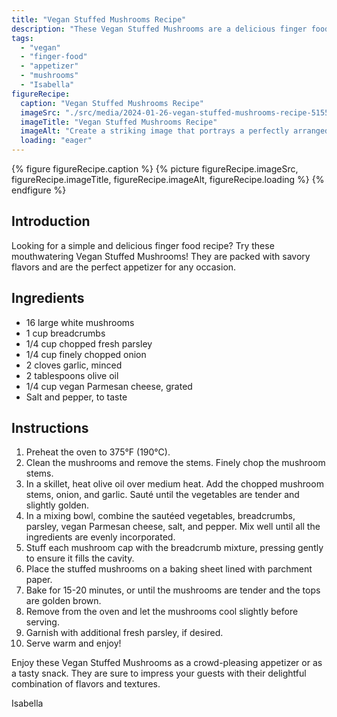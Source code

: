 ```yaml
---
title: "Vegan Stuffed Mushrooms Recipe"
description: "These Vegan Stuffed Mushrooms are a delicious finger food option that will impress your guests. Packed with savory flavors and easy to make, they are perfect for any occasion. Try this vegan appetizer today!"
tags:
  - "vegan"
  - "finger-food"
  - "appetizer"
  - "mushrooms"
  - "Isabella"
figureRecipe: 
  caption: "Vegan Stuffed Mushrooms Recipe"
  imageSrc: "./src/media/2024-01-26-vegan-stuffed-mushrooms-recipe-5155.png"
  imageTitle: "Vegan Stuffed Mushrooms Recipe"
  imageAlt: "Create a striking image that portrays a perfectly arranged table set with an assortment of enticing finger foods. Central to the arrangement is a wooden platter that holds several delectable Vegan Stuffed Mushrooms, boasting a golden hue and specks of toasted breadcrumbs on top. Surrounding the pleasurable mushrooms, visualize a medley of colourful appetizers, such as crisp vegetable crudités, lightly roasted cherry tomatoes, and a selection of sliced artisanal bread. Complete the scene with a light drizzle of olive oil and a dusting of fresh parsley lingering over the feast. The table exudes a warm and welcoming ambience, enticing individuals to partake in this delightful feast of finger foods."
  loading: "eager"
---
```


{% figure figureRecipe.caption %}
{% picture figureRecipe.imageSrc, figureRecipe.imageTitle, figureRecipe.imageAlt, figureRecipe.loading %}
{% endfigure %}

## Introduction

Looking for a simple and delicious finger food recipe? Try these mouthwatering Vegan Stuffed Mushrooms! They are packed with savory flavors and are the perfect appetizer for any occasion.

## Ingredients

- 16 large white mushrooms
- 1 cup breadcrumbs
- 1/4 cup chopped fresh parsley
- 1/4 cup finely chopped onion
- 2 cloves garlic, minced
- 2 tablespoons olive oil
- 1/4 cup vegan Parmesan cheese, grated
- Salt and pepper, to taste

## Instructions

1. Preheat the oven to 375°F (190°C).
2. Clean the mushrooms and remove the stems. Finely chop the mushroom stems.
3. In a skillet, heat olive oil over medium heat. Add the chopped mushroom stems, onion, and garlic. Sauté until the vegetables are tender and slightly golden.
4. In a mixing bowl, combine the sautéed vegetables, breadcrumbs, parsley, vegan Parmesan cheese, salt, and pepper. Mix well until all the ingredients are evenly incorporated.
5. Stuff each mushroom cap with the breadcrumb mixture, pressing gently to ensure it fills the cavity.
6. Place the stuffed mushrooms on a baking sheet lined with parchment paper.
7. Bake for 15-20 minutes, or until the mushrooms are tender and the tops are golden brown.
8. Remove from the oven and let the mushrooms cool slightly before serving.
9. Garnish with additional fresh parsley, if desired.
10. Serve warm and enjoy!

Enjoy these Vegan Stuffed Mushrooms as a crowd-pleasing appetizer or as a tasty snack. They are sure to impress your guests with their delightful combination of flavors and textures.

Isabella

